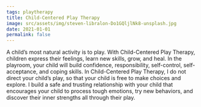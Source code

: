 ```yaml
---
tags: playtherapy
title: Child-Centered Play Therapy
image: src/assets/img/steven-libralon-Do1GQljlNk8-unsplash.jpg
date: 2021-01-01
permalink: false
---
```

A child’s most natural activity is to play. With Child-Centered Play Therapy, children express their feelings, learn
new skills, grow, and heal. In the playroom, your child will build confidence, responsibility, self-control,
self-acceptance, and coping skills. In Child-Centered Play Therapy, I do not direct your child’s play, so
that your child is free to make choices and explore. I build a safe and trusting relationship with your child that
encourages your child to process tough emotions, try new behaviors, and discover their inner strengths all through
their play.
